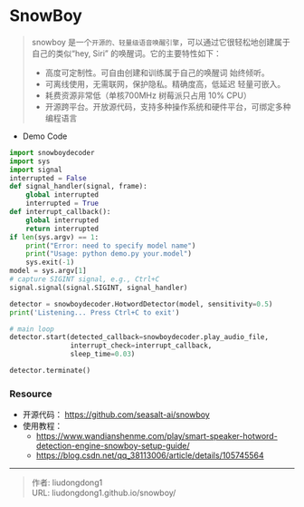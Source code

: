 # SnowBoy


> snowboy 是一个`开源的、轻量级语音唤醒引擎`，可以通过它很轻松地创建属于自己的类似“hey, Siri” 的唤醒词。它的主要特性如下：
>
> - 高度可定制性。可自由创建和训练属于自己的唤醒词 始终倾听。
> - 可离线使用，无需联网，保护隐私。精确度高，低延迟 轻量可嵌入。
> - 耗费资源非常低（单核700MHz 树莓派只占用 10% CPU）
> - 开源跨平台。开放源代码，支持多种操作系统和硬件平台，可绑定多种编程语言

- Demo Code

```python
import snowboydecoder
import sys
import signal
interrupted = False
def signal_handler(signal, frame):
    global interrupted
    interrupted = True
def interrupt_callback():
    global interrupted
    return interrupted
if len(sys.argv) == 1:
    print("Error: need to specify model name")
    print("Usage: python demo.py your.model")
    sys.exit(-1)
model = sys.argv[1]
# capture SIGINT signal, e.g., Ctrl+C
signal.signal(signal.SIGINT, signal_handler)

detector = snowboydecoder.HotwordDetector(model, sensitivity=0.5)
print('Listening... Press Ctrl+C to exit')

# main loop
detector.start(detected_callback=snowboydecoder.play_audio_file,
               interrupt_check=interrupt_callback,
               sleep_time=0.03)

detector.terminate()
```



### Resource

- 开源代码： https://github.com/seasalt-ai/snowboy
- 使用教程：
  -  https://www.wandianshenme.com/play/smart-speaker-hotword-detection-engine-snowboy-setup-guide/
  - https://blog.csdn.net/qq_38113006/article/details/105745564

---

> 作者: liudongdong1  
> URL: liudongdong1.github.io/snowboy/  

